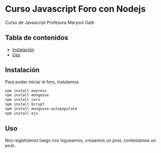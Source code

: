 # Curso Javascript Foro con Nodejs
Curso de Javascript Profesora Marysol Gatti

## Tabla de contenidos
- [Instalación](#instalación)
- [Uso](#uso)

## Instalación
Para poder iniciar el foro, instalamos

```bash
npm install express
npm install mongoose
npm install cors
npm install bcrypt
npm install mongoose-autopopulate
npm install ejs
```

## Uso
Nos registramos luego nos logueamos, creaamos un post, contestamos un post..